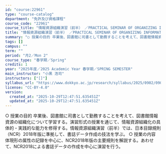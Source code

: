 ```yaml
---
id: "course:22961"
type: "course-catalog"
department: "免許及び資格課程"
course_code: "22961"
course_title: "情報資源組織演習（前半） ／PRACTICAL SEMINAR OF ORGANIZING INFORMATION AND RESOURCES"
title: "情報資源組織演習（前半） ／PRACTICAL SEMINAR OF ORGANIZING INFORMATION AND RESOURCES"
summary: "○ 授業の目的 卒業後、図書館に司書として勤務することを考えて、図書館情報資源の組織化について学習する。演習形式の授業を通じて、情報資源組織化の具体的・実践的な能力を修得する。情報資源組織演習（前半）では、日本目録規則（NCR）2018年版…"
tags: []
campus: ""
term: ""
period: "月2／Mon 2"
course_type: "春学期／Spring"
credits: 1
year: "2025年度／2025 Academic Year 春学期／SPRING SEMESTER"
main_instructor: "小黒 浩司"
instructors: ["[]"]
syllabus_url: "https://www.dokkyo.ac.jp/research/syllabus/2025/0902/0902_22961_ja_JP.html"
license: "CC-BY-4.0"
version:
  created_at: "2025-10-29T12:47:51.635451Z"
  updated_at: "2025-10-29T12:47:51.635451Z"
---
```

○ 授業の目的 卒業後、図書館に司書として勤務することを考えて、図書館情報資源の組織化について学習する。演習形式の授業を通じて、情報資源組織化の具体的・実践的な能力を修得する。情報資源組織演習（前半）では、日本目録規則（NCR）2018年版に準拠して、書誌データ作成の技法を学ぶ。 ○ 授業の内容 体現形の属性の記録を中心に、NCR2018年版の主要規則を解説する。あわせて、NCR2018による書誌データの作成を中心に演習を行う。
